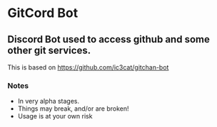 # GitCord Bot
## Discord Bot used to access github and some other git services.

This is based on https://github.com/ic3cat/gitchan-bot
### Notes

* In very alpha stages.
* Things may break, and/or are broken!
* Usage is at your own risk